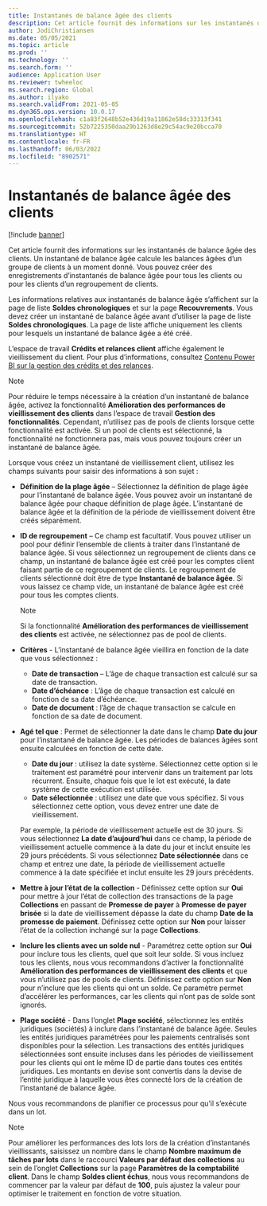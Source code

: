 ```yaml
---
title: Instantanés de balance âgée des clients
description: Cet article fournit des informations sur les instantanés de balance âgée des clients. Un instantané de balance âgée calcule les balances âgées d’un groupe de clients à un moment donné.
author: JodiChristiansen
ms.date: 05/05/2021
ms.topic: article
ms.prod: ''
ms.technology: ''
ms.search.form: ''
audience: Application User
ms.reviewer: twheeloc
ms.search.region: Global
ms.author: ilyako
ms.search.validFrom: 2021-05-05
ms.dyn365.ops.version: 10.0.17
ms.openlocfilehash: c1a83f2648b52e436d19a11862e58dc33313f341
ms.sourcegitcommit: 52b7225350daa29b1263d8e29c54ac9e20bcca70
ms.translationtype: HT
ms.contentlocale: fr-FR
ms.lasthandoff: 06/03/2022
ms.locfileid: "8902571"
---
```

# <a name="customer-aging-snapshots"></a>Instantanés de balance âgée des clients

[!include [banner](../includes/banner.md)]

Cet article fournit des informations sur les instantanés de balance âgée des clients. Un instantané de balance âgée calcule les balances âgées d’un groupe de clients à un moment donné. Vous pouvez créer des enregistrements d’instantanés de balance âgée pour tous les clients ou pour les clients d’un regroupement de clients.

Les informations relatives aux instantanés de balance âgée s’affichent sur la page de liste **Soldes chronologiques** et sur la page **Recouvrements**. Vous devez créer un instantané de balance âgée avant d’utiliser la page de liste **Soldes chronologiques**. La page de liste affiche uniquement les clients pour lesquels un instantané de balance âgée a été créé.

L’espace de travail **Crédits et relances client** affiche également le vieillissement du client. Pour plus d’informations, consultez [Contenu Power BI sur la gestion des crédits et des relances](credit-collections-power-bi.md).

> [!NOTE]
> Pour réduire le temps nécessaire à la création d’un instantané de balance âgée, activez la fonctionnalité **Amélioration des performances de vieillissement des clients** dans l’espace de travail **Gestion des fonctionnalités**. Cependant, n’utilisez pas de pools de clients lorsque cette fonctionnalité est activée. Si un pool de clients est sélectionné, la fonctionnalité ne fonctionnera pas, mais vous pouvez toujours créer un instantané de balance âgée.

Lorsque vous créez un instantané de vieillissement client, utilisez les champs suivants pour saisir des informations à son sujet :

- **Définition de la plage âgée** – Sélectionnez la définition de plage âgée pour l’instantané de balance âgée. Vous pouvez avoir un instantané de balance âgée pour chaque définition de plage âgée. L’instantané de balance âgée et la définition de la période de vieillissement doivent être créés séparément.
- **ID de regroupement** – Ce champ est facultatif. Vous pouvez utiliser un pool pour définir l’ensemble de clients à traiter dans l’instantané de balance âgée. Si vous sélectionnez un regroupement de clients dans ce champ, un instantané de balance âgée est créé pour les comptes client faisant partie de ce regroupement de clients. Le regroupement de clients sélectionné doit être de type **Instantané de balance âgée**. Si vous laissez ce champ vide, un instantané de balance âgée est créé pour tous les comptes clients.

    > [!NOTE]
    > Si la fonctionnalité **Amélioration des performances de vieillissement des clients** est activée, ne sélectionnez pas de pool de clients.

- **Critères** - L’instantané de balance âgée vieillira en fonction de la date que vous sélectionnez :

    - **Date de transaction** – L’âge de chaque transaction est calculé sur sa date de transaction.
    - **Date d’échéance** : L’âge de chaque transaction est calculé en fonction de sa date d’échéance.
    - **Date de document** : l’âge de chaque transaction se calcule en fonction de sa date de document.

- **Agé tel que** : Permet de sélectionner la date dans le champ **Date du jour** pour l’instantané de balance âgée. Les périodes de balances âgées sont ensuite calculées en fonction de cette date. 

    - **Date du jour** : utilisez la date système. Sélectionnez cette option si le traitement est paramétré pour intervenir dans un traitement par lots récurrent. Ensuite, chaque fois que le lot est exécuté, la date système de cette exécution est utilisée.
    - **Date sélectionnée** : utilisez une date que vous spécifiez. Si vous sélectionnez cette option, vous devez entrer une date de vieillissement.

    Par exemple, la période de vieillissement actuelle est de 30 jours. Si vous sélectionnez **La date d’aujourd’hui** dans ce champ, la période de vieillissement actuelle commence à la date du jour et inclut ensuite les 29 jours précédents. Si vous sélectionnez **Date sélectionnée** dans ce champ et entrez une date, la période de vieillissement actuelle commence à la date spécifiée et inclut ensuite les 29 jours précédents.

- **Mettre à jour l’état de la collection** - Définissez cette option sur **Oui** pour mettre à jour l’état de collection des transactions de la page **Collections** en passant de **Promesse de payer** à **Promesse de payer brisée** si la date de vieillissement dépasse la date du champ **Date de la promesse de paiement**. Définissez cette option sur **Non** pour laisser l’état de la collection inchangé sur la page **Collections**.
- **Inclure les clients avec un solde nul** - Paramétrez cette option sur **Oui** pour inclure tous les clients, quel que soit leur solde. Si vous incluez tous les clients, nous vous recommandons d’activer la fonctionnalité **Amélioration des performances de vieillissement des clients** et que vous n’utilisez pas de pools de clients. Définissez cette option sur **Non** pour n’inclure que les clients qui ont un solde. Ce paramètre permet d’accélérer les performances, car les clients qui n’ont pas de solde sont ignorés.
- **Plage société** - Dans l’onglet **Plage société**, sélectionnez les entités juridiques (sociétés) à inclure dans l’instantané de balance âgée. Seules les entités juridiques paramétrées pour les paiements centralisés sont disponibles pour la sélection. Les transactions des entités juridiques sélectionnées sont ensuite incluses dans les périodes de vieillissement pour les clients qui ont le même ID de partie dans toutes ces entités juridiques. Les montants en devise sont convertis dans la devise de l’entité juridique à laquelle vous êtes connecté lors de la création de l’instantané de balance âgée.

Nous vous recommandons de planifier ce processus pour qu’il s’exécute dans un lot.

> [!NOTE]
> Pour améliorer les performances des lots lors de la création d’instantanés vieillissants, saisissez un nombre dans le champ **Nombre maximum de tâches par lots** dans le raccourci **Valeurs par défaut des collections** au sein de l’onglet **Collections** sur la page **Paramètres de la comptabilité client**. Dans le champ **Soldes client échus**, nous vous recommandons de commencer par la valeur par défaut de **100**, puis ajustez la valeur pour optimiser le traitement en fonction de votre situation.

